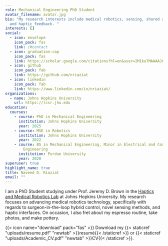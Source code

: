 ```yaml
---
role: Mechanical Engineering PhD Student
avatar_filename: avatar.jpg
bio: "My research interests include medical robotics, sensing, shared autonomy,
  and haptic feedback. "
interests: []
social:
  - icon: envelope
    icon_pack: fas
    link: /#contact
  - icon: graduation-cap
    icon_pack: fas
    link: https://scholar.google.com/citations?hl=en&user=IM1ku7MAAAAJ&view_op=list_works&gmla=AJsN-F40iMLFTp9RXi7JbVIKy-J3Qra0hGMpobWve1inak6jYuxbEAC1DIg3hEX_WYFfXuY0wVNmyz6S9uLtoswZx1NY37Y7_g
  - icon: github
    icon_pack: fab
    link: https://github.com/nriaziat
  - icon: linkedin
    icon_pack: fab
    link: https://www.linkedin.com/in/nriaziat/
organizations:
  - name: Johns Hopkins University
    url: https://lcsr.jhu.edu
education:
  courses:
    - course: PhD in Mechanical Engineering
      institution: Johns Hopkins University
      year: 2025
    - course: MSE in Robotics
      institution: Johns Hopkins University
      year: 2022
    - course: BS in Mechanical Engineering, Minor in Electrical and Computer
        Engineering
      institution: Purdue University
      year: 2020
superuser: true
highlight_name: true
title: Naveed D. Riaziat
email: ""
---
```

I am a PhD Student studying under Prof. Jeremy D. Brown in the [Haptics and Medical Robotics Lab](https://hamr.lcsr.jhu.edu) at Johns Hopkins University. My research focuses on advancing medical robotics technology, specifically with regards to surgeon-in-the-loop hybrid control, novel sensing methods, and haptic interfaces. On occasion, I also fret about my espresso routine, take photos, and make pottery.

{{< icon name="download" pack="fas" >}} Download my {{< staticref "uploads/resume.pdf" "newtab" >}}resumé{{< /staticref >}} or {{< staticref "uploads/Academic_CV.pdf" "newtab" >}}CV{{< /staticref >}}.
